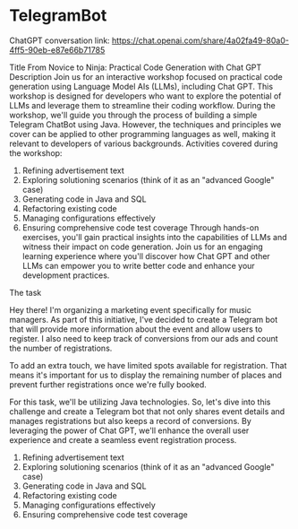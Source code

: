 # TelegramBot
ChatGPT conversation link: https://chat.openai.com/share/4a02fa49-80a0-4ff5-90eb-e87e66b71785


Title
From Novice to Ninja: Practical Code Generation with Chat GPT
Description
Join us for an interactive workshop focused on practical code generation using Language Model AIs (LLMs), including Chat GPT. This workshop is designed for developers who want to explore the potential of LLMs and leverage them to streamline their coding workflow.
During the workshop, we'll guide you through the process of building a simple Telegram ChatBot using Java. However, the techniques and principles we cover can be applied to other programming languages as well, making it relevant to developers of various backgrounds.
Activities covered during the workshop:
1.  Refining advertisement text
2.  Exploring solutioning scenarios (think of it as an "advanced Google" case)
3.  Generating code in Java and SQL
4.  Refactoring existing code
5.  Managing configurations effectively
6.  Ensuring comprehensive code test coverage
Through hands-on exercises, you'll gain practical insights into the capabilities of LLMs and witness their impact on code generation. Join us for an engaging learning experience where you'll discover how Chat GPT and other LLMs can empower you to write better code and enhance your development practices.

The task

Hey there! I'm organizing a marketing event specifically for music managers. As part of this initiative, I've decided to create a Telegram bot that will provide more information about the event and allow users to register. I also need to keep track of conversions from our ads and count the number of registrations.

To add an extra touch, we have limited spots available for registration. That means it's important for us to display the remaining number of places and prevent further registrations once we're fully booked.

For this task, we'll be utilizing Java technologies. So, let's dive into this challenge and create a Telegram bot that not only shares event details and manages registrations but also keeps a record of conversions. By leveraging the power of Chat GPT, we'll enhance the overall user experience and create a seamless event registration process.

1.  Refining advertisement text 
2.  Exploring solutioning scenarios (think of it as an "advanced Google" case) 
3.  Generating code in Java and SQL 
4.  Refactoring existing code 
5.  Managing configurations effectively 
6.  Ensuring comprehensive code test coverage
